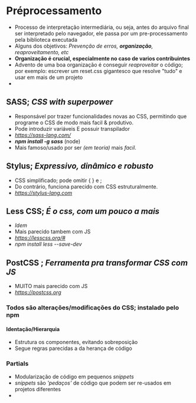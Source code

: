 # Préprocessamento   

- Processo de interpretação intermediária, ou seja, antes do arquivo final ser interpretado pelo navegador, ele passa por um pre-processamento pela biblioteca executada
- Alguns dos objetivos: *Prevenção de erros, **organização**, reaproveitamento, etc*
- **Organização é crucial, especialmente no caso de varios contribuintes**
-  Advento de uma boa organização é conseguir *reaproveitar* o código; por exemplo: escrever um reset.css gigantesco que resolve "tudo" e usar em mais de um projeto
- 



## SASS; *CSS with superpower*   

- Responsável por trazer funcionalidades novas ao CSS, permitindo que programe o CSS de modo mais facil & produtivo.
- Pode introduzir variáveis E possuir transpilador
- *https://sass-lang.com/* 
- ***npm install -g sass*** (node)
- Mais famoso/usado por ser *(em teoria)* mais *facil*.   

## Stylus; *Expressivo, dinâmico e robusto*   

- CSS simplificado; pode omitir { } e ; 
- Do contrário, funciona parecido com CSS estruturalmente.
- *https://stylus-lang.com*   

## Less CSS; *É o css, com um pouco a mais*

- *Idem*
- Mais parecido tambem com JS
- *https://lesscss.org/#*
- *npm install less --save-dev*    

## PostCSS ; *Ferramenta pra transformar CSS com JS*

- MUITO mais parecido com JS 
- *https://postcss.org*

### Todos são alterações/modificações do CSS; instalado pelo npm   

#### Identação/Hierarquia   

- Estrutura os componentes, evitando sobreposição
- Segue regras parecidas a da herança de código   

### Partials   

- Modularização de código em pequenos *snippets*
- *snippets* são *'pedaços'* de código que podem ser re-usados em projetos diferentes 
- 